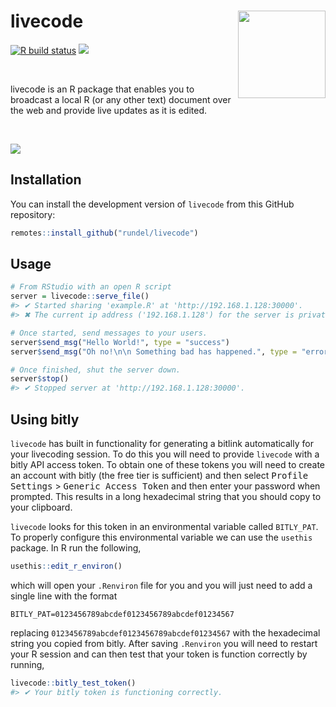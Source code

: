 
# livecode <img src='man/figures/logo.png' align="right" height="140" />

<!-- badges: start -->

[![R build
status](https://github.com/rundel/livecode/workflows/R-CMD-check/badge.svg)](https://github.com/rundel/livecode/actions?query=workflow%3AR-CMD-check)
![](https://img.shields.io/badge/lifecycle-experimental-orange.svg)
<!-- badges: end -->

<br/>

livecode is an R package that enables you to broadcast a local R (or any
other text) document over the web and provide live updates as it is
edited.

<br/>

![](man/figures/livecode.png)

## Installation

You can install the development version of `livecode` from this GitHub
repository:

``` r
remotes::install_github("rundel/livecode")
```

## Usage

``` r
# From RStudio with an open R script
server = livecode::serve_file()
#> ✔ Started sharing 'example.R' at 'http://192.168.1.128:30000'.
#> ✖ The current ip address ('192.168.1.128') for the server is private, only users on the same local network are likely to be able to connect.

# Once started, send messages to your users.
server$send_msg("Hello World!", type = "success")
server$send_msg("Oh no!\n\n Something bad has happened.", type = "error")

# Once finished, shut the server down.
server$stop()
#> ✔ Stopped server at 'http://192.168.1.128:30000'.
```

## Using bitly

`livecode` has built in functionality for generating a bitlink
automatically for your livecoding session. To do this you will need to
provide `livecode` with a bitly API access token. To obtain one of these
tokens you will need to create an account with bitly (the free tier is
sufficient) and then select <kbd>Profile Settings</kbd> \> <kbd>Generic
Access Token</kbd> and then enter your password when prompted. This
results in a long hexadecimal string that you should copy to your
clipboard.

`livecode` looks for this token in an environmental variable called
`BITLY_PAT`. To properly configure this environmental variable we can
use the `usethis` package. In R run the following,

``` r
usethis::edit_r_environ()
```

which will open your `.Renviron` file for you and you will just need to
add a single line with the format

    BITLY_PAT=0123456789abcdef0123456789abcdef01234567

replacing `0123456789abcdef0123456789abcdef01234567` with the
hexadecimal string you copied from bitly. After saving `.Renviron` you
will need to restart your R session and can then test that your token is
function correctly by running,

``` r
livecode::bitly_test_token()
#> ✔ Your bitly token is functioning correctly.
```
